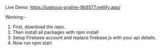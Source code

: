 Live Demo: https://lustrous-praline-9b5577.netlify.app/

Working:-
1. First, download the repo.
2. Then install all packages with npm install
3. Setup Firebase account and replace firebase.js with your api details.
4. Now run npm start
